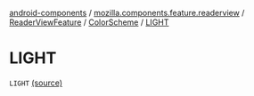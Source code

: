 [android-components](../../../index.md) / [mozilla.components.feature.readerview](../../index.md) / [ReaderViewFeature](../index.md) / [ColorScheme](index.md) / [LIGHT](./-l-i-g-h-t.md)

# LIGHT

`LIGHT` [(source)](https://github.com/mozilla-mobile/android-components/blob/master/components/feature/readerview/src/main/java/mozilla/components/feature/readerview/ReaderViewFeature.kt#L62)